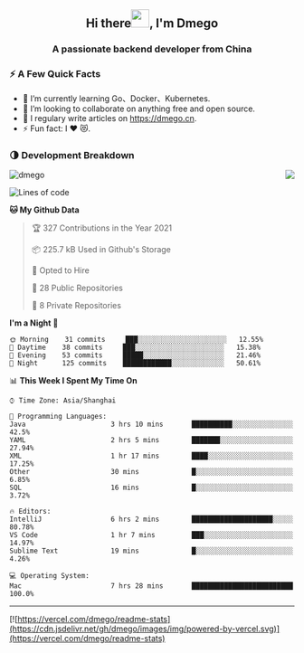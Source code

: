 <h2 align="center">Hi there<img src="https://cdn.jsdelivr.net/gh/dmego/images/img/Hi.gif" height="32" />, I'm Dmego </h2>
<h3 align="center">A passionate backend developer from China</h3>

### ⚡️ A Few Quick Facts

<ul>
    <li> 🌱 I’m currently learning Go、Docker、Kubernetes.</li>
    <li> 👯 I’m looking to collaborate on anything free and open source.</li>
    <li> 📝 I regulary write articles on <a href="https://dmego.cn">https://dmego.cn</a>.</li>
    <li> ⚡ Fun fact: I ❤️ 😻.</li>
</ul>

### 🌗 Development Breakdown

<img src="https://komarev.com/ghpvc/?username=dmego" alt="dmego" />

<img align="right" src="https://readme-stats-dmego.vercel.app/api?username=dmego&show_icons=true&icon_color=1573B3&hide_title=true&text_color=718096&bg_color=00000000&hide_border=true"/>

<!--START_SECTION:waka-->
![Lines of code](https://img.shields.io/badge/From%20Hello%20World%20I%27ve%20Written-242798%20lines%20of%20code-blue)

**🐱 My Github Data** 

> 🏆 327 Contributions in the Year 2021
 > 
> 📦 225.7 kB Used in Github's Storage 
 > 
> 💼 Opted to Hire
 > 
> 📜 28 Public Repositories 
 > 
> 🔑 8 Private Repositories  
 > 
**I'm a Night 🦉** 

```text
🌞 Morning    31 commits     ███░░░░░░░░░░░░░░░░░░░░░░   12.55% 
🌆 Daytime    38 commits     ███░░░░░░░░░░░░░░░░░░░░░░   15.38% 
🌃 Evening    53 commits     █████░░░░░░░░░░░░░░░░░░░░   21.46% 
🌙 Night      125 commits    ████████████░░░░░░░░░░░░░   50.61%

```


📊 **This Week I Spent My Time On** 

```text
⌚︎ Time Zone: Asia/Shanghai

💬 Programming Languages: 
Java                     3 hrs 10 mins       ██████████░░░░░░░░░░░░░░░   42.5% 
YAML                     2 hrs 5 mins        ███████░░░░░░░░░░░░░░░░░░   27.94% 
XML                      1 hr 17 mins        ████░░░░░░░░░░░░░░░░░░░░░   17.25% 
Other                    30 mins             █░░░░░░░░░░░░░░░░░░░░░░░░   6.85% 
SQL                      16 mins             █░░░░░░░░░░░░░░░░░░░░░░░░   3.72%

🔥 Editors: 
IntelliJ                 6 hrs 2 mins        ████████████████████░░░░░   80.78% 
VS Code                  1 hr 7 mins         ███░░░░░░░░░░░░░░░░░░░░░░   14.97% 
Sublime Text             19 mins             █░░░░░░░░░░░░░░░░░░░░░░░░   4.26%

💻 Operating System: 
Mac                      7 hrs 28 mins       █████████████████████████   100.0%

```


<!--END_SECTION:waka-->

---

[![https://vercel.com/dmego/readme-stats](https://cdn.jsdelivr.net/gh/dmego/images/img/powered-by-vercel.svg)](https://vercel.com/dmego/readme-stats)

